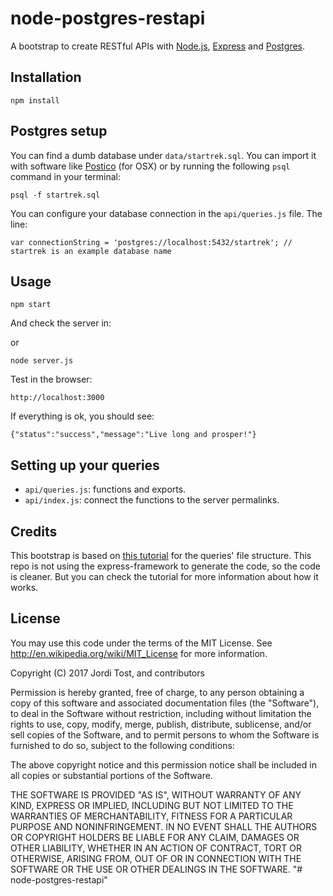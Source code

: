 node-postgres-restapi
=====================

A bootstrap to create RESTful APIs with [Node.js](https://nodejs.org/), [Express](http://expressjs.com/) and [Postgres](https://www.postgresql.org/).

## Installation

```
npm install
```

## Postgres setup

You can find a dumb database under `data/startrek.sql`. You can import it with software like [Postico](https://eggerapps.at/postico/) (for OSX) or by running the following `psql` command in your terminal:

```
psql -f startrek.sql
```

You can configure your database connection in the `api/queries.js` file. The line:

```
var connectionString = 'postgres://localhost:5432/startrek'; // startrek is an example database name
```

## Usage

```
npm start
```

And check the server in:

or

```
node server.js
```

Test in the browser:

```
http://localhost:3000
```

If everything is ok, you should see:

```
{"status":"success","message":"Live long and prosper!"}
```

## Setting up your queries

- `api/queries.js`: functions and exports.
- `api/index.js`: connect the functions to the server permalinks.


## Credits

This bootstrap is based on [this tutorial](http://mherman.org/blog/2016/03/13/designing-a-restful-api-with-node-and-postgres/) for the queries' file structure. This repo is not using the express-framework to generate the code, so the code is cleaner. But you can check the tutorial for more information about how it works.

## License

You may use this code under the terms of the MIT License. See http://en.wikipedia.org/wiki/MIT_License for more information.

Copyright (C) 2017 Jordi Tost, and contributors

Permission is hereby granted, free of charge, to any person obtaining a copy of this software and associated documentation files (the "Software"), to deal in the Software without restriction, including without limitation the rights to use, copy, modify, merge, publish, distribute, sublicense, and/or sell copies of the Software, and to permit persons to whom the Software is furnished to do so, subject to the following conditions:

The above copyright notice and this permission notice shall be included in all copies or substantial portions of the Software.

THE SOFTWARE IS PROVIDED "AS IS", WITHOUT WARRANTY OF ANY KIND, EXPRESS OR IMPLIED, INCLUDING BUT NOT LIMITED TO THE WARRANTIES OF MERCHANTABILITY, FITNESS FOR A PARTICULAR PURPOSE AND NONINFRINGEMENT. IN NO EVENT SHALL THE AUTHORS OR COPYRIGHT HOLDERS BE LIABLE FOR ANY CLAIM, DAMAGES OR OTHER LIABILITY, WHETHER IN AN ACTION OF CONTRACT, TORT OR OTHERWISE, ARISING FROM, OUT OF OR IN CONNECTION WITH THE SOFTWARE OR THE USE OR OTHER DEALINGS IN THE SOFTWARE.
"# node-postgres-restapi" 
